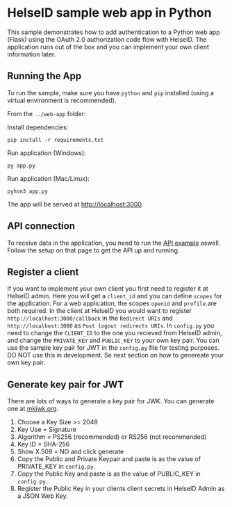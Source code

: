 # HelseID sample web app in Python

This sample demonstrates how to add authentication to a Python web app (Flask) using the OAuth 2.0 authorization code flow with HelseID. The application runs out of the box and you can implement your own client information later.

## Running the App
To run the sample, make sure you have `python` and `pip` installed (using a virtual environment is recommended).

From the `../web-app` folder:

Install dependencies:
```
pip install -r requirements.txt
```

Run application (Windows):
```
py app.py
```
Run application (Mac/Linux):
```
pyhon3 app.py
```

The app will be served at [http://localhost:3000](http://localhost:3000).

## API connection
To receive data in the application, you need to run the [API example](https://github.com/haakonjacobsen/helseid-samples-python/tree/master/api) aswell. Follow the setup on that page to get the API up and running. 

## Register a client
If you want to implement your own client you first need to register it at HelseID admin. Here you will get a `client_id` and you can define `scopes` for the application. For a web application, the scopes `openid` and `profile` are both required. In the client at HelseID you would want to register `http://localhost:3000/callback` in the `Redirect URIs` and `http://localhost:3000` as `Post logout redirects URIs`. In `config.py` you need to change the `CLIENT_ID` to the one you recieved from HelseID admin, and change the `PRIVATE_KEY` and `PUBLIC_KEY` to your own key pair. You can use the sample key pair for JWT in the `config.py` file for testing purposes. DO NOT use this in development. Se next section on how to genereate your own key pair.

## Generate key pair for JWT
There are lots of ways to generate a key pair for JWK. You can generate one at [mkjwk.org](https://mkjwk.org/).

1. Choose a Key Size >= 2048
2. Key Use = Signature
3. Algorithm = PS256 (recommended) or RS256 (not recommended)
4. Key ID = SHA-256
5. Show X.509 = NO and click generate
6. Copy the Public and Private Keypair and paste is as the value of PRIVATE_KEY in `config.py`.
7. Copy the Public Key and paste is as the value of PUBLIC_KEY in `config.py`.
8. Register the Public Key in your clients client secrets in HelseID Admin as a JSON Web Key.

